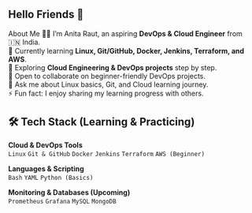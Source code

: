 ## Hello Friends 👋
About Me
👩‍💻 I’m Anita Raut, an aspiring **DevOps & Cloud Engineer** from 🇮🇳 India.  
🌱 Currently learning **Linux, Git/GitHub, Docker, Jenkins, Terraform, and AWS**.  
🔭 Exploring **Cloud Engineering & DevOps projects** step by step.  
👯 Open to collaborate on beginner-friendly DevOps projects.  
💬 Ask me about Linux basics, Git, and Cloud learning journey.  
⚡ Fun fact: I enjoy sharing my learning progress with others. 

## 🛠️ Tech Stack (Learning & Practicing) 

**Cloud & DevOps Tools**  
`Linux` `Git & GitHub` `Docker` `Jenkins` `Terraform` `AWS (Beginner)`  

**Languages & Scripting**  
`Bash` `YAML` `Python (Basics)`  

**Monitoring & Databases (Upcoming)**  
`Prometheus` `Grafana` `MySQL` `MongoDB` 
